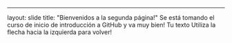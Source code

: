 ---
layout: slide
title: "Bienvenidos a la segunda página!"
Se está tomando el curso de inicio de introducción a GitHub y va muy bien!
Tu texto
Utiliza la flecha hacia la izquierda para volver!
